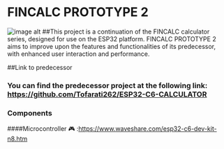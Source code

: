 # FINCALC PROTOTYPE 2
![image alt](https://github.com/Tofarati262/ESP32-C6-CALCULATOR/blob/6a1489b2f0c9b5c18a9570a4a62e4ab6587cbd60/assets/IMG_3460.JPEG)
##This project is a continuation of the FINCALC calculator series, designed for use on the ESP32 platform. FINCALC PROTOTYPE 2 aims to improve upon the features and functionalities of its predecessor, with enhanced user interaction and performance.

##Link to predecessor
### You can find the predecessor project at the following link: https://github.com/Tofarati262/ESP32-C6-CALCULATOR

### Components
####Microcontroller 🎮 :https://www.waveshare.com/esp32-c6-dev-kit-n8.htm </p>
